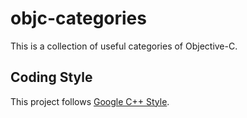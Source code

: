 # objc-categories

This is a collection of useful categories of Objective-C.

## Coding Style

This project follows [Google C++ Style](http://google-styleguide.googlecode.com/svn/trunk/cppguide.xml).
